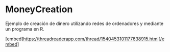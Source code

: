 # MoneyCreation
Ejemplo de creación de dinero utilizando redes de ordenadores y mediante un programa en R.


[embed]https://threadreaderapp.com/thread/1540453101177638915.html[/embed]
